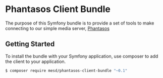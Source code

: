 # Phantasos Client Bundle
The purpose of this Symfony bundle is to provide a set of tools to make connecting to our simple media server, [Phantasos](https://github.com/MESD/Phantasos)

## Getting Started
To install the bundle with your Symfony application, use composer to add the client to your application.
```bash
$ composer require mesd/phantasos-client-bundle "~0.1"
```
